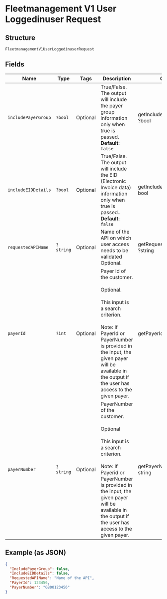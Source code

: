 
# Fleetmanagement V1 User Loggedinuser Request

## Structure

`FleetmanagementV1UserLoggedinuserRequest`

## Fields

| Name | Type | Tags | Description | Getter | Setter |
|  --- | --- | --- | --- | --- | --- |
| `includePayerGroup` | `?bool` | Optional | True/False. The output will include the payer group information only when true is passed.<br>**Default**: `false` | getIncludePayerGroup(): ?bool | setIncludePayerGroup(?bool includePayerGroup): void |
| `includeEIDDetails` | `?bool` | Optional | True/False. The output will include the EID (Electronic Invoice data) information only when true is passed..<br>**Default**: `false` | getIncludeEIDDetails(): ?bool | setIncludeEIDDetails(?bool includeEIDDetails): void |
| `requestedAPIName` | `?string` | Optional | Name of the API on which user access needs to be validated<br>Optional. | getRequestedAPIName(): ?string | setRequestedAPIName(?string requestedAPIName): void |
| `payerId` | `?int` | Optional | Payer id of the customer.</br><br>Optional.</br><br>This input is a search criterion.</br><br>Note: If PayerId or PayerNumber is provided in the input, the given payer will be available in the output if the user has access to the given payer. | getPayerId(): ?int | setPayerId(?int payerId): void |
| `payerNumber` | `?string` | Optional | PayerNumber of the customer.</br><br>Optional</br><br>This input is a search criterion.</br><br>Note: If Payerid or PayerNumber is provided in the input, the given payer will be available in the output if the user has access to the given payer. | getPayerNumber(): ?string | setPayerNumber(?string payerNumber): void |

## Example (as JSON)

```json
{
  "IncludePayerGroup": false,
  "IncludeEIDDetails": false,
  "RequestedAPIName": "Name of the API",
  "PayerId": 123456,
  "PayerNumber": "GB00123456"
}
```

